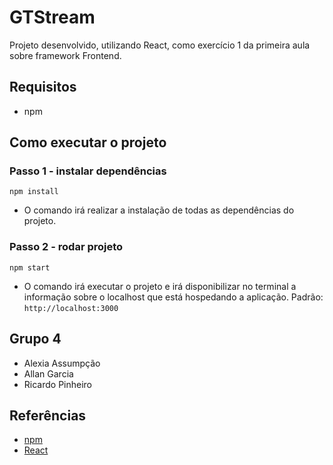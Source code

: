 # GTStream

Projeto desenvolvido, utilizando React, como exercício 1 da primeira aula sobre framework Frontend.

## Requisitos

- npm

## Como executar o projeto
### Passo 1 - instalar dependências
```
npm install
```
- O comando irá realizar a instalação de todas as dependências do projeto.


### Passo 2 - rodar projeto
```
npm start
```
- O comando irá executar o projeto e irá disponibilizar no terminal a informação sobre o localhost que está hospedando a aplicação. Padrão: `http://localhost:3000`


## Grupo 4
- Alexia Assumpção
- Allan Garcia
- Ricardo Pinheiro

## Referências
- [npm](https://docs.npmjs.com/cli/v6/commands/npm-install)
- [React](https://reactjs.org/)
